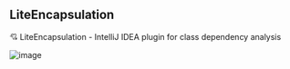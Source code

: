 ## LiteEncapsulation
💘 LiteEncapsulation - IntelliJ IDEA plugin for class dependency analysis

![image](https://user-images.githubusercontent.com/49173834/231932606-32c02485-3988-4ba7-9ce5-9d28e5f53188.png)
